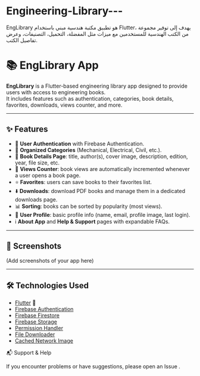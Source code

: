 # Engineering-Library---
EngLibrary هو تطبيق مكتبة هندسية مبني باستخدام Flutter، يهدف إلى توفير مجموعة من الكتب الهندسية للمستخدمين مع ميزات مثل المفضلة، التحميل، التصنيفات، وعرض تفاصيل الكتب.
# 📚 EngLibrary App

**EngLibrary** is a Flutter-based engineering library app designed to provide users with access to engineering books.  
It includes features such as authentication, categories, book details, favorites, downloads, views counter, and more.

---

## ✨ Features
- 🔑 **User Authentication** with Firebase Authentication.
- 📂 **Organized Categories** (Mechanical, Electrical, Civil, etc.).
- 📖 **Book Details Page**: title, author(s), cover image, description, edition, year, file size, etc.
- 👀 **Views Counter**: book views are automatically incremented whenever a user opens a book page.
- ⭐ **Favorites**: users can save books to their favorites list.
- ⬇️ **Downloads**: download PDF books and manage them in a dedicated downloads page.
- 📊 **Sorting**: books can be sorted by popularity (most views).
- 👤 **User Profile**: basic profile info (name, email, profile image, last login).
- ℹ️ **About App** and **Help & Support** pages with expandable FAQs.

---

## 📸 Screenshots
(Add screenshots of your app here)

---

## 🛠️ Technologies Used
- [Flutter](https://flutter.dev/) 💙
- [Firebase Authentication](https://firebase.google.com/docs/auth)
- [Firebase Firestore](https://firebase.google.com/docs/firestore)
- [Firebase Storage](https://firebase.google.com/docs/storage)
- [Permission Handler](https://pub.dev/packages/permission_handler)
- [File Downloader](https://pub.dev/packages/flutter_file_downloader)
- [Cached Network Image](https://pub.dev/packages/cached_network_image)


📬 Support & Help

If you encounter problems or have suggestions, please open an Issue
.
